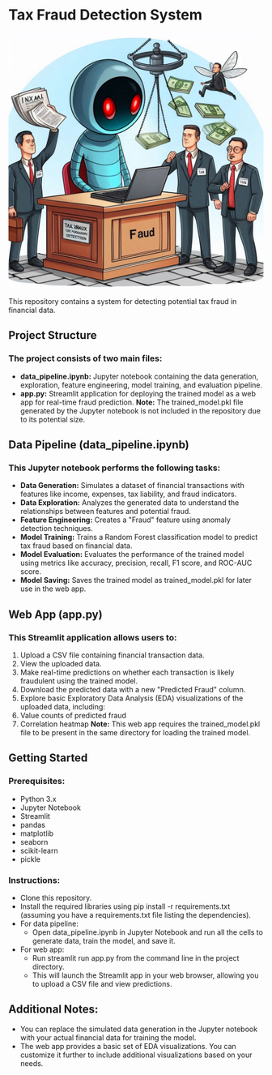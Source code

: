 # **Tax Fraud Detection System**
![alt text](https://github.com/Ahmedsamy96/Taxpayer-Fraud-Detection/blob/main/fraud.jpeg)

<p>This repository contains a system for detecting potential tax fraud in financial data.</p>

## Project Structure
### The project consists of two main files:

- **data_pipeline.ipynb:** Jupyter notebook containing the data generation, exploration, feature engineering, model training, and evaluation pipeline.
- **app.py:** Streamlit application for deploying the trained model as a web app for real-time fraud prediction.
**Note:** The trained_model.pkl file generated by the Jupyter notebook is not included in the repository due to its potential size.

## Data Pipeline (data_pipeline.ipynb)
### This Jupyter notebook performs the following tasks:

- **Data Generation:**
Simulates a dataset of financial transactions with features like income, expenses, tax liability, and fraud indicators.
- **Data Exploration:**
Analyzes the generated data to understand the relationships between features and potential fraud.
- **Feature Engineering:**
Creates a "Fraud" feature using anomaly detection techniques.
- **Model Training:**
Trains a Random Forest classification model to predict tax fraud based on financial data.
- **Model Evaluation:**
Evaluates the performance of the trained model using metrics like accuracy, precision, recall, F1 score, and ROC-AUC score.
- **Model Saving:**
Saves the trained model as trained_model.pkl for later use in the web app.

## Web App (app.py)
### This Streamlit application allows users to:

1. Upload a CSV file containing financial transaction data.
2. View the uploaded data.
3. Make real-time predictions on whether each transaction is likely fraudulent using the trained model.
4. Download the predicted data with a new "Predicted Fraud" column.
5. Explore basic Exploratory Data Analysis (EDA) visualizations of the uploaded data, including:
6. Value counts of predicted fraud
7. Correlation heatmap
**Note:** This web app requires the trained_model.pkl file to be present in the same directory for loading the trained model.

## Getting Started
### Prerequisites:

- Python 3.x
- Jupyter Notebook
- Streamlit
- pandas
- matplotlib
- seaborn
- scikit-learn
- pickle

### Instructions:
- Clone this repository.
- Install the required libraries using pip install -r requirements.txt (assuming you have a requirements.txt file listing the dependencies).
- For data pipeline:
  - Open data_pipeline.ipynb in Jupyter Notebook and run all the cells to generate data, train the model, and save it.
- For web app:
  - Run streamlit run app.py from the command line in the project directory.
  - This will launch the Streamlit app in your web browser, allowing you to upload a CSV file and view predictions.

## Additional Notes:
- You can replace the simulated data generation in the Jupyter notebook with your actual financial data for training the model.
- The web app provides a basic set of EDA visualizations. You can customize it further to include additional visualizations based on your needs.
